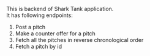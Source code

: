 This is backend of Shark Tank application.  
It has following endpoints: 
  1. Post a pitch
  2. Make a counter offer for a pitch
  3. Fetch all the pitches in reverse chronological order
  4. Fetch a pitch by id 

